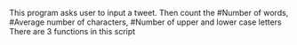 This program asks user to input a tweet. 
Then count the 
  #Number of words, 
  #Average number of characters, 
  #Number of upper and lower case letters
There are 3 functions in this script
